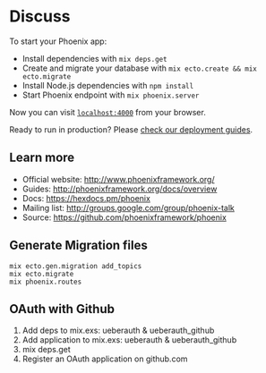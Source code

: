# Discuss

To start your Phoenix app:

  * Install dependencies with `mix deps.get`
  * Create and migrate your database with `mix ecto.create && mix ecto.migrate`
  * Install Node.js dependencies with `npm install`
  * Start Phoenix endpoint with `mix phoenix.server`

Now you can visit [`localhost:4000`](http://localhost:4000) from your browser.

Ready to run in production? Please [check our deployment guides](http://www.phoenixframework.org/docs/deployment).

## Learn more

  * Official website: http://www.phoenixframework.org/
  * Guides: http://phoenixframework.org/docs/overview
  * Docs: https://hexdocs.pm/phoenix
  * Mailing list: http://groups.google.com/group/phoenix-talk
  * Source: https://github.com/phoenixframework/phoenix

## Generate Migration files

  ```
  mix ecto.gen.migration add_topics
  mix ecto.migrate
  mix phoenix.routes
  ```

## OAuth with Github

  1. Add deps to mix.exs: ueberauth & ueberauth_github
  2. Add application to mix.exs: ueberauth & ueberauth_github
  3. mix deps.get
  4. Register an OAuth application on github.com
